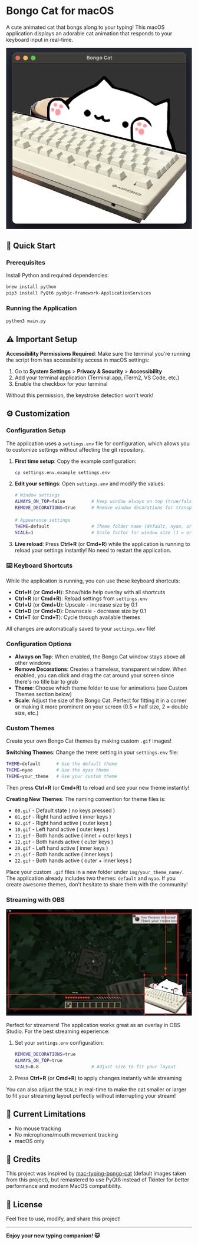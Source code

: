 # Bongo Cat for macOS

A cute animated cat that bongs along to your typing! This macOS application displays an adorable cat animation that responds to your keyboard input in real-time.

![Bongo Cat Demo](examples/default.png)

## 🚀 Quick Start

### Prerequisites
Install Python and required dependencies:

```bash
brew install python
pip3 install PyQt6 pyobjc-framework-ApplicationServices
```

### Running the Application
```bash
python3 main.py
```

## ⚠️ Important Setup

**Accessibility Permissions Required**: Make sure the terminal you're running the script from has accessibility access in macOS settings:

1. Go to **System Settings** > **Privacy & Security** > **Accessibility**
2. Add your terminal application (Terminal.app, iTerm2, VS Code, etc.)
3. Enable the checkbox for your terminal

Without this permission, the keystroke detection won't work!

## ⚙️ Customization

### Configuration Setup
The application uses a `settings.env` file for configuration, which allows you to customize settings without affecting the git repository.

1. **First time setup**: Copy the example configuration:
   ```bash
   cp settings.env.example settings.env
   ```

2. **Edit your settings**: Open `settings.env` and modify the values:
   ```bash
   # Window settings
   ALWAYS_ON_TOP=false          # Keep window always on top (true/false)
   REMOVE_DECORATIONS=true      # Remove window decorations for transparency (true/false)
   
   # Appearance settings
   THEME=default                # Theme folder name (default, nyao, or custom)
   SCALE=1                      # Scale factor for window size (1 = original size)
   ```

3. **Live reload**: Press **Ctrl+R** (or **Cmd+R**) while the application is running to reload your settings instantly! No need to restart the application.

### ⌨️ Keyboard Shortcuts
While the application is running, you can use these keyboard shortcuts:

- **Ctrl+H** (or **Cmd+H**): Show/hide help overlay with all shortcuts
- **Ctrl+R** (or **Cmd+R**): Reload settings from `settings.env`
- **Ctrl+U** (or **Cmd+U**): Upscale - increase size by 0.1
- **Ctrl+D** (or **Cmd+D**): Downscale - decrease size by 0.1  
- **Ctrl+T** (or **Cmd+T**): Cycle through available themes


All changes are automatically saved to your `settings.env` file!

### Configuration Options
- **Always on Top**: When enabled, the Bongo Cat window stays above all other windows
- **Remove Decorations**: Creates a frameless, transparent window. When enabled, you can click and drag the cat around your screen since there's no title bar to grab
- **Theme**: Choose which theme folder to use for animations (see Custom Themes section below)
- **Scale**: Adjust the size of the Bongo Cat. Perfect for fitting it in a corner or making it more prominent on your screen (0.5 = half size, 2 = double size, etc.)

### Custom Themes
Create your own Bongo Cat themes by making custom `.gif` images! 

**Switching Themes**: Change the `THEME` setting in your `settings.env` file:
```bash
THEME=default      # Use the default theme
THEME=nyao         # Use the nyao theme  
THEME=your_theme   # Use your custom theme
```
Then press **Ctrl+R** (or **Cmd+R**) to reload and see your new theme instantly!

**Creating New Themes**: The naming convention for theme files is:
- `00.gif` - Default state          ( no keys pressed )
- `01.gif` - Right hand active      ( inner keys )
- `02.gif` - Right hand active      ( outer keys )
- `10.gif` - Left hand active       ( outer keys )
- `11.gif` - Both hands active      ( innet + outer keys )
- `12.gif` - Both hands active      ( outer keys )
- `20.gif` - Left hand active       ( inner keys )  
- `21.gif` - Both hands active      ( inner keys )
- `22.gif` - Both hands active      ( outer + inner keys )

Place your custom `.gif` files in a new folder under `img/your_theme_name/`. The application already includes two themes: `default` and `nyao`. If you create awesome themes, don't hesitate to share them with the community!

### Streaming with OBS
![OBS Example](examples/obs.png)

Perfect for streamers! The application works great as an overlay in OBS Studio. For the best streaming experience:

1. Set your `settings.env` configuration:
   ```bash
   REMOVE_DECORATIONS=true
   ALWAYS_ON_TOP=true
   SCALE=0.8                    # Adjust size to fit your layout
   ```

2. Press **Ctrl+R** (or **Cmd+R**) to apply changes instantly while streaming

You can also adjust the `SCALE` in real-time to make the cat smaller or larger to fit your streaming layout perfectly without interrupting your stream!

## 🚧 Current Limitations

- No mouse tracking
- No microphone/mouth movement tracking
- macOS only

## 🙏 Credits

This project was inspired by [mac-typing-bongo-cat](https://github.com/111116/mac-typing-bongo-cat) (default images taken from this project), but remastered to use PyQt6 instead of Tkinter for better performance and modern MacOS compatibility.
## 📝 License

Feel free to use, modify, and share this project!

---

**Enjoy your new typing companion! 🐱**